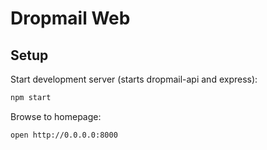 # Dropmail Web

## Setup

Start development server (starts dropmail-api and express):
```sh
npm start
```

Browse to homepage:
```sh
open http://0.0.0.0:8000
```
